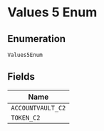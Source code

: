 
# Values 5 Enum

## Enumeration

`Values5Enum`

## Fields

| Name |
|  --- |
| `ACCOUNTVAULT_C2` |
| `TOKEN_C2` |

